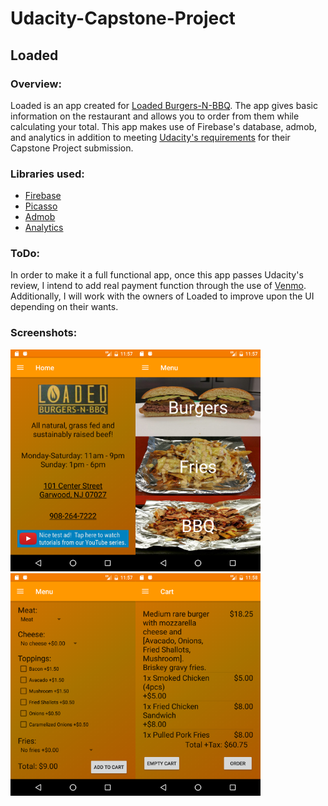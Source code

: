 # Udacity-Capstone-Project

## Loaded

### Overview:

Loaded is an app created for <a href = "http://loadednj.com/">Loaded Burgers-N-BBQ</a>. The app gives basic information on the restaurant and allows you to order from them while calculating your total.  This app makes use of Firebase's database, admob, and analytics in addition to meeting <a href = "https://review.udacity.com/#!/rubrics/65/view"> Udacity's requirements</a> for their Capstone Project submission.

### Libraries used:
- <a href = "https://firebase.google.com/">Firebase</a>
- <a href = "https://github.com/square/picasso">Picasso</a>
- <a href = "https://firebase.google.com/docs/admob/">Admob</a>
- <a href = "https://firebase.google.com/docs/analytics/">Analytics</a>

### ToDo:
In order to make it a full functional app, once this app passes Udacity's review, I intend to add real payment function through the use of <a href = "https://github.com/venmo/app-switch-android">Venmo</a>.  Additionally, I will work with the owners of Loaded to improve upon the UI depending on their wants.

### Screenshots:
 <img src="1.png" width="200"><img src="2.png" width="200"><img src="3.png" width="200"><img src="4.png" width="200">
